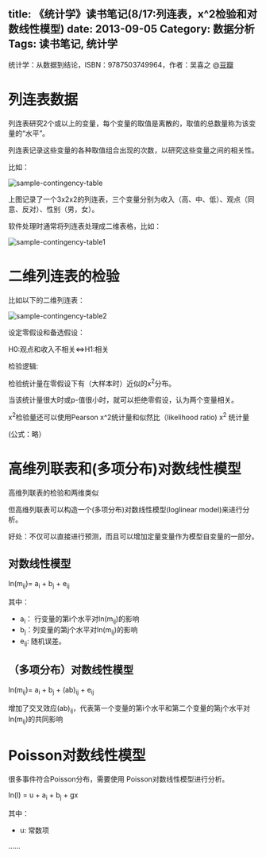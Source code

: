 title: 《统计学》读书笔记(8/17:列连表，x^2检验和对数线性模型)
date: 2013-09-05
Category: 数据分析
Tags: 读书笔记, 统计学
---

 统计学：从数据到结论，ISBN：9787503749964，作者：吴喜之 @[豆瓣](http://book.douban.com/subject/2193810/)


# 列连表数据

列连表研究2个或以上的变量，每个变量的取值是离散的，取值的总数量称为该变量的“水平”。

列连表记录这些变量的各种取值组合出现的次数，以研究这些变量之间的相关性。

比如：

![sample-contingency-table](images/2013/statistics_intro/sample-contingency-table.png)

上图记录了一个3x2x2的列连表，三个变量分别为收入（高、中、低）、观点（同意、反对）、性别（男，女）。

软件处理时通常将列连表处理成二维表格，比如：


![sample-contingency-table1](images/2013/statistics_intro/sample-contingency-table1.png)

# 二维列连表的检验

比如以下的二维列连表：


![sample-contingency-table2](images/2013/statistics_intro/sample-contingency-table2.png)

设定零假设和备选假设：

H0:观点和收入不相关<=>H1:相关

检验逻辑:

检验统计量在零假设下有（大样本时）近似的x<sup>2</sup>分布。

当该统计量很大时或p-值很小时，就可以拒绝零假设，认为两个变量相关。


x<sup>2</sup>检验量还可以使用Pearson x^2统计量和似然比（likelihood ratio) x<sup>2</sup> 统计量

(公式：略）

# 高维列联表和(多项分布)对数线性模型

高维列联表的检验和两维类似

但高维列联表可以构造一个(多项分布)对数线性模型(loglinear model)来进行分析。

好处：不仅可以直接进行预测，而且可以增加定量变量作为模型自变量的一部分。

## 对数线性模型

ln(m<sub>ij</sub>)= a<sub>i</sub> + b<sub>j</sub> + e<sub>ij</sub>

其中：

- a<sub>i</sub>： 行变量的第i个水平对ln(m<sub>ij</sub>)的影响
- b<sub>j</sub>：列变量的第j个水平对ln(m<sub>ij</sub>)的影响
- e<sub>ij</sub>: 随机误差。

## （多项分布）对数线性模型


ln(m<sub>ij</sub>)= a<sub>i</sub> + b<sub>j</sub> + (ab)<sub>ij</sub> + e<sub>ij</sub>

增加了交叉效应(ab)<sub>ij</sub>，代表第一个变量的第i个水平和第二个变量的第j个水平对ln(m<sub>ij</sub>)的共同影响

# Poisson对数线性模型

很多事件符合Poisson分布，需要使用 Poisson对数线性模型进行分析。

ln(l) = u + a<sub>i</sub> + b<sub>j</sub> + gx

其中：

- u: 常数项

……


